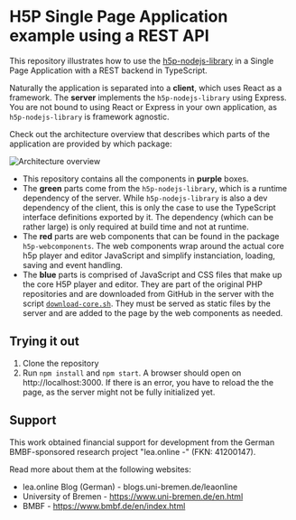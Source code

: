 # H5P Single Page Application example using a REST API

This repository illustrates how to use the
[h5p-nodejs-library](https://github.com/lumieducation/h5p-nodejs-library) in a
Single Page Application with a REST backend in TypeScript.

Naturally the application is separated into a **client**, which uses React as a
framework. The **server** implements the `h5p-nodejs-library` using Express. You
are not bound to using React or Express in your own application, as
`h5p-nodejs-library` is framework agnostic.

Check out the architecture overview that describes which parts of the
application are provided by which package:

![Architecture overview](docs/architecture.svg)

- This repository contains all the components in **purple** boxes. 
- The **green** parts come from the `h5p-nodejs-library`, which is a runtime
  dependency of the server. While `h5p-nodejs-library` is also a dev dependency
  of the client, this is only the case to use the TypeScript interface
  definitions exported by it. The dependency (which can be rather large) is only
  required at build time and not at runtime. 
- The **red** parts are web components that can be found in the package
  `h5p-webcomponents`. The web components wrap around the actual core h5p player
  and editor JavaScript and simplify instanciation, loading, saving and event
  handling.
- The **blue** parts is comprised of JavaScript and CSS files that make up the
  core H5P player and editor. They are part of the original PHP repositories and
  are downloaded from GitHub in the server with the script
  [`download-core.sh`](server/download-core.sh). They must be served as static
  files by the server and are added to the page by the web components as needed.

## Trying it out

1. Clone the repository
2. Run `npm install` and `npm start`. A browser should open on
   http://localhost:3000. If there is an error, you have to reload the the page,
   as the server might not be fully initialized yet.

## Support

This work obtained financial support for development from the German
BMBF-sponsored research project "lea.online -" (FKN: 41200147).

Read more about them at the following websites:

- lea.online Blog (German) - blogs.uni-bremen.de/leaonline
- University of Bremen - https://www.uni-bremen.de/en.html
- BMBF - https://www.bmbf.de/en/index.html